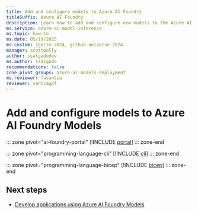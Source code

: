 ```yaml
---
title: Add and configure models to Azure AI Foundry
titleSuffix: Azure AI Foundry
description: Learn how to add and configure new models to the Azure AI Foundry's inference endpoint.
ms.service: azure-ai-model-inference
ms.topic: how-to
ms.date: 05/19/2025
ms.custom: ignite-2024, github-universe-2024
manager: scottpolly
author: ssalgadodev
ms.author: ssalgado
recommendations: false
zone_pivot_groups: azure-ai-models-deployment
ms.reviewer: fasantia
reviewer: santiagxf
---
```


# Add and configure models to Azure AI Foundry Models

::: zone pivot="ai-foundry-portal"
[!INCLUDE [portal](../../foundry-models/includes/create-model-deployments/portal.md)]
::: zone-end

::: zone pivot="programming-language-cli"
[!INCLUDE [cli](../../foundry-models/includes/create-model-deployments/cli.md)]
::: zone-end

::: zone pivot="programming-language-bicep"
[!INCLUDE [bicep](../../foundry-models/includes/create-model-deployments/bicep.md)]
::: zone-end

## Next steps

* [Develop applications using Azure AI Foundry Models](../../model-inference/supported-languages.md)